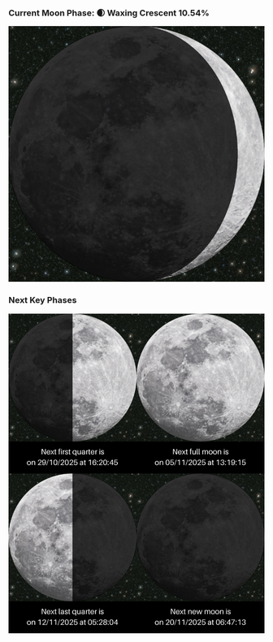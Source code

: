 ### Current Moon Phase: 🌒 Waxing Crescent 10.54%
![Moon Phase](moonphase.png)
### Next Key Phases
![Gallery](gallery.png)